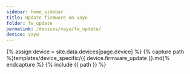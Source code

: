 ```yaml
---
sidebar: home_sidebar
title: Update firmware on vayu
folder: fw_update
permalink: /devices/vayu/fw_update/
device: vayu
---
```

{% assign device = site.data.devices[page.device] %}
{% capture path %}templates/device_specific/{{ device.firmware_update }}.md{% endcapture %}
{% include {{ path }} %}

